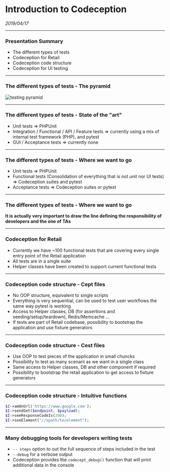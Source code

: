 # Introduction to Codeception

_2019/04/17_

---

### Presentation Summary

- The different types of tests
- Codeception for Retail
- Codeception code structure
- Codeception for UI testing

---

### The different types of tests - The pyramid
![testing pyramid](http://thelatestsoftwaretestingnews.co.uk/wp-content/uploads/2018/07/Screen-Shot-2018-07-04-at-10.35.26.png)

---

### The different types of tests - State of the "art"

- Unit tests => PHPUnit
- Integration / Functional / API / Feature tests => currently using a mix of internal test framework (PHP), and pytest 
- GUI / Acceptance tests => currently none

---

### The different types of tests - Where we want to go

- Unit tests => PHPUnit
- Functional tests (Consolidation of everything that is not unit nor UI tests) => Codeception suites and pytest
- Acceptance tests => Codeception suites or pytest

---

### The different types of tests - Where we want to go

**It is actually very important to draw the line defining the responsibility of developers and the one of TAs**

---

### Codeception for Retail

- Currently we have ~100 functional tests that are covering every single entry point of the Retail application
- All tests are in a single suite
- Helper classes have been created to support current functional tests

---

### Codeception code structure - Cept files

- No OOP structure, equivalent to single scripts
- Everything is very sequential, can be used to test user workflows the same way pytest is working
- Access to Helper classes, DB (for assertions and seeding/setup/teardown), Redis/Memcache ...
- If tests are part of Retail codebase, possibility to bootstrap the application and use fixture generators

---

### Codeception code structure - Cest files

- Use OOP to test pieces of the application in small chuncks
- Possibility to test as many scenarii as we want in a single class
- Same access to Helper classes, DB and other component if required
- Possibility to bootstrap the retail application to get access to fixture generators

---

### Codeception code structure - Intuitive functions

```php
$I->amOnUrl('https://www.google.com');
$I->sendGet($endpoint, $payload);
$I->seeResponseCodeIs(200);
$I->seeElement("//xpath/to/element");
```

---

### Many debugging tools for developers writing tests

- `-- steps` option to out the full sequence of steps included in the test
- `--debug` for a verbose output
- Codeception provides the `codecept_debug()` function that will print additional data in the console